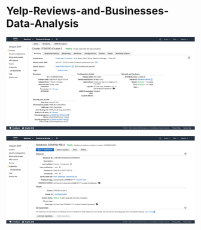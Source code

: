 # Yelp-Reviews-and-Businesses-Data-Analysis


![image](https://github.com/AnnyYin/Yelp-Reviews-and-Businesses-Data-Analysis/blob/master/AWS%20EMR%20Cluster%20screenshot.png)

![image](https://github.com/AnnyYin/Yelp-Reviews-and-Businesses-Data-Analysis/blob/master/AWS%20EMR%20notebook%20screenshot.png)

